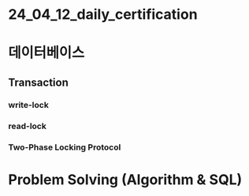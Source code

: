 # 24_04_12_daily_certification

# 데이터베이스

## Transaction

### write-lock

### read-lock

### Two-Phase Locking Protocol

# Problem Solving (Algorithm & SQL)